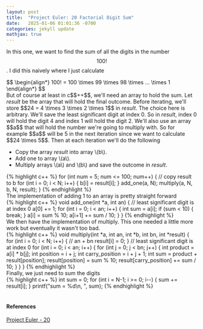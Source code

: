 ```yaml
---
layout: post
title:  "Project Euler: 20 Factorial Digit Sum"
date:   2025-01-06 01:01:36 -0700
categories: jekyll update
mathjax: true
---
```

In this one, we want to find the sum of all the digits in the number $$100!$$. I did this naively where I just calculate 
<div>
	$$
	\begin{align*}
	 100! = 100 \times 99 \times 98 \times ... \times 1
	\end{align*}
	$$
</div>
But of course at least in c$$++$$, we'll need an array to hold the sum. Let <i>result</i> be the array that will hold the final outcome. Before iterating, we'll store $$24 = 4 \times 3 \times 2 \times 1$$ in <i>result</i>. The choice here is arbitrary. We'll save the least significant digit at index 0. So in <i>result</i>, index 0 will hold the digit 4 and index 1 will hold the digit 2. We'll also use an array $$a$$ that will hold the number we're going to multiply with. So for example $$a$$ will be 5 in the next iteration since we want to calculate $$24 \times 5$$. Then at each iteration we'll do the following
<ul>
	<li>Copy the array <i>result</i> into array \(b\).</li>
	<li>Add one to array \(a\).</li>
	<li>Multiply arrays \(a\) and \(b\) and save the outcome in <i>result</i>.</li>
</ul>
<!------------------------------------------------------------------------------------>
{% highlight c++ %}
for (int num = 5; num <= 100; num++) {
    // copy result to b
    for (int i = 0; i < N; i++) {
        b[i] = result[i];
    }
    add_one(a, N);
    multiply(a, N, b, N, result);
}
{% endhighlight %}
<!------------------------------------------------------------------------------------>
<br>
The implementation of adding 1 to an array is pretty straight forward
<br>
<!------------------------------------------------------------------------------------>
{% highlight c++ %}
void add_one(int *a, int an) {
    // least significant digit is at index 0
    a[0] += 1;
    for (int i = 0; i < an; i++) {
        int sum = a[i];
        if (sum < 10) {
            break;
        }
        a[i] = sum % 10;
        a[i+1] += sum / 10;
    }
}
{% endhighlight %}
<!------------------------------------------------------------------------------------>
<br>
We then have the implementation of multiply. This one needed a little more work but eventually it wasn't too bad.
<br>
<!------------------------------------------------------------------------------------>
{% highlight c++ %}
void multiply(int *a, int an, int *b, int bn, int *result) {
    for (int i = 0; i < N; i++) { // an + bn
        result[i] = 0;
    }
    // least significant digit is at index 0
    for (int i = 0; i < an; i++) {
        for (int j = 0; j < bn; j++) {
            int product = a[i] * b[j];
            int position = i + j;
            int carry_position = i + j + 1;
            int sum = product + result[position];
            result[position] = sum % 10;
            result[carry_position] += sum / 10;
        }
    }
}
{% endhighlight %}
<!------------------------------------------------------------------------------------>
<br>
Finally, we just need to sum the digits
<br>
<!------------------------------------------------------------------------------------>
{% highlight c++ %}
int sum = 0;
for (int i = N-1; i >= 0; i--) {
	sum += result[i];
}
printf("sum = %d\n, ", sum);
{% endhighlight %}
<br>
<br>
<!------------------------------------------------------------------------------------>
<h4><b>References</b></h4>
<a href="https://projecteuler.net/problem=20">Project Euler - 20</a>
<br>
<br>


